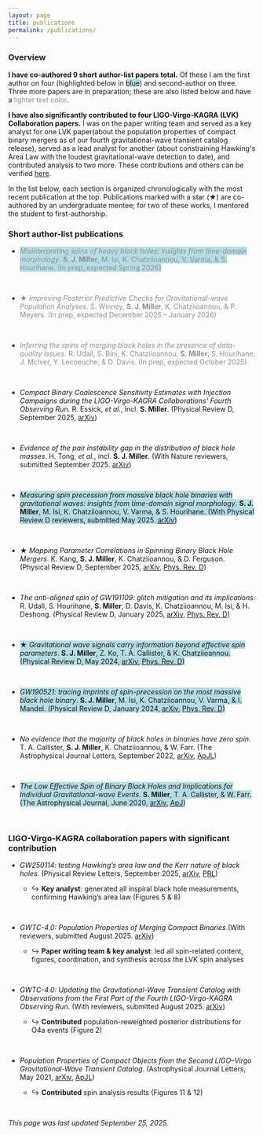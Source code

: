 ```yaml
---
layout: page
title: publications
permalink: /publications/
---
```


### **Overview** 

**I have co-authored 9 short author-list papers total.** Of these I am the first author on four (highlighted below in <span style="background-color:#b6dde4">blue</span>) and second-author on three.
Three more papers are in preparation; these are also listed below and have a <span style="color:#8c8f8f">lighter text color</span>.


**I have also significantly contributed to four LIGO-Virgo-KAGRA (LVK) Collaboration papers.** I was on the paper writing team and served as a key analyst for one LVK paper(about the population properties of compact binary mergers as of our fourth gravitational-wave transient catalog release), served as a lead analyst for another (about constraining Hawking's Area Law with the loudest gravitational-wave detection to date), and contributed analysis to two more. These contributions and others can be verified [here](https://laac.docs.ligo.org/recognition/2025/09/11/simona-miller).

In the list below, each section is organized chronologically with the most recent publication at the top.
Publications marked with a star (★) are co-authored by an undergraduate mentee; for two of these works, I mentored the student to first-authorship.

### **Short author-list publications** 

- <span style="color:#8c8f8f;background-color:#b6dde4"> *Misinterpreting spins of heavy black holes: insights from time-domain morphology*. **S. J. Miller**, M. Isi, K. Chatziioannou, V. Varma, & S. Hourihane. (In prep, expected Spring 2026) </span>
  <p> <br> </p>

- <span style="color:#8c8f8f"> ★ *Improving Posterior Predictive Checks for Gravitational-wave Population Analyses*. S. Winney, **S. J. Miller**, K. Chatziioannou, & P. Meyers. (In prep, expected December 2025 – January 2026) </span>
  <p> <br> </p>

- <span style="color:#8c8f8f"> *Inferring the spins of merging black holes in the presence of data-quality issues*. R. Udall, S. Bini, K. Chatziioannou, **S. Miller**, S. Hourihane, J. McIver, Y. Lecoeuche, & D. Davis. (In prep, expected October 2025) </span>
  <p> <br> </p>

- *Compact Binary Coalescence Sensitivity Estimates with Injection Campaigns during the LIGO-Virgo-KAGRA Collaborations' Fourth Observing Run*. R. Essick, *et al.*, incl. **S. Miller**. (Physical Review D, September 2025, [arXiv](https://arxiv.org/abs/2508.10638))
  <p> <br> </p>

- *Evidence of the pair instability gap in the distribution of black hole masses*. H. Tong, *et al.*, incl. **S. J. Miller**. (With Nature reviewers, submitted September 2025. [arXiv](https://arxiv.org/abs/2509.04151))  
  <p> <br> </p>

- <span style="background-color:#b6dde4"> *Measuring spin precession from massive black hole binaries with gravitational waves: insights from time-domain signal morphology*. **S. J. Miller**, M. Isi, K. Chatziioannou, V. Varma, & S. Hourihane. (With Physical Review D reviewers, submitted May 2025. [arXiv](https://doi.org/10.48550/arXiv.2505.14573)) </span>
  <p> <br> </p>

- ★ *Mapping Parameter Correlations in Spinning Binary Black Hole Mergers*. K. Kang, **S. J. Miller**, K. Chatziioannou, & D. Ferguson. (Physical Review D, September 2025, [arXiv](https://arxiv.org/abs/2502.17402), [Phys. Rev. D](https://link.aps.org/doi/10.1103/4vbp-1jwl))
  <p> <br> </p>

- *The anti-aligned spin of GW191109: glitch mitigation and its implications*. R. Udall, S. Hourihane, **S. Miller**, D. Davis, K. Chatziioannou, M. Isi, & H. Deshong. (Physical Review D, January 2025, [arXiv](https://arxiv.org/abs/2409.03912), [Phys. Rev. D](https://doi.org/10.1103/PhysRevD.111.024046))  
  <p> <br> </p>

- <span style="background-color:#b6dde4"> ★ *Gravitational wave signals carry information beyond effective spin parameters*. **S. J. Miller**, Z. Ko, T. A. Callister, & K. Chatziioannou. (Physical Review D, May 2024, [arXiv](https://arxiv.org/abs/2401.05613), [Phys. Rev. D](https://doi.org/10.1103/PhysRevD.109.104036)) </span>
  <p> <br> </p>

- <span style="background-color:#b6dde4"> *GW190521: tracing imprints of spin-precession on the most massive black hole binary*. **S. J. Miller**, M. Isi, K. Chatziioannou, V. Varma, & I. Mandel. (Physical Review D, January 2024, [arXiv](https://arxiv.org/abs/2310.01544), [Phys. Rev. D](https://doi.org/10.1103/PhysRevD.109.024024))  </span>
  <p> <br> </p>

- *No evidence that the majority of black holes in binaries have zero spin*. T. A. Callister, **S. J. Miller**, K. Chatziioannou, & W. Farr. (The Astrophysical Journal Letters, September 2022, [arXiv](https://arxiv.org/abs/2205.08574), [ApJL](https://doi.org/10.3847/2041-8213/ac847e))
  <p> <br> </p>

- <span style="background-color:#b6dde4">  *The Low Effective Spin of Binary Black Holes and Implications for Individual Gravitational-wave Events*. **S. Miller**, T. A. Callister, & W. Farr. (The Astrophysical Journal, June 2020, [arXiv](https://arxiv.org/abs/2001.06051), [ApJ](https://doi.org/10.3847/1538-4357/ab80c0)) </span>
  <p> <br> </p>


### **LIGO-Virgo-KAGRA collaboration papers** with **significant contribution**

- *GW250114: testing Hawking’s area law and the Kerr nature of black holes*. (Physical Review Letters, September 2025, [arXiv](https://arxiv.org/abs/2509.08054), [PRL](https://doi.org/10.1103/kw5g-d732))

    - ↪ **Key analyst**: generated all inspiral black hole measurements, confirming Hawking’s area law (Figures 5 & 8)

  <p> <br> </p>

- *GWTC-4.0: Population Properties of Merging Compact Binaries*.(With reviewers, submitted August 2025. [arXiv](https://arxiv.org/abs/2508.18083))

    - ↪ **Paper writing team & key analyst**: led all spin-related content, figures, coordination, and synthesis across the LVK spin analyses
  <p> <br> </p>

- *GWTC-4.0: Updating the Gravitational-Wave Transient Catalog with Observations from the First Part of the Fourth LIGO-Virgo-KAGRA Observing Run*. (With reviewers, submitted August 2025.  [arXiv](https://arxiv.org/abs/2508.18082))

    - ↪ **Contributed** population-reweighted posterior distributions for O4a events (Figure 2) 
  <p> <br> </p>

- *Population Properties of Compact Objects from the Second LIGO–Virgo Gravitational-Wave Transient Catalog*. (Astrophysical Journal Letters, May 2021, [arXiv](https://arxiv.org/abs/2010.14533), [ApJL](https://doi.org/10.3847/2041-8213/abe949))

    - ↪ **Contributed** spin analysis results (Figures 11 & 12) 

  <p> <br> </p>

*This page was last updated September 25, 2025.*